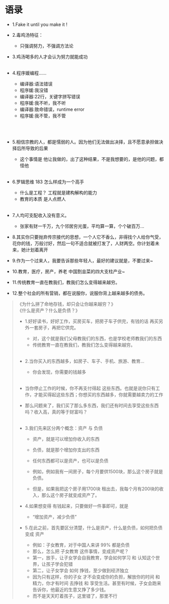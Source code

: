 # 语录

- 1.Fake it until you make it !

- 2.毒鸡汤特征：
    - 只强调努力，不强调方法论
- 3.鸡汤喝多的人才会认为努力就能成功
<br><br>

- 4.程序媛编程……
    - 编译器:语法错误
    - 程序媛:我没错
    - 编译器:22行，关键字拼写错误
    - 程序媛:我不听，我不听
    - 编译器:致命错误，runtime error
    - 程序媛:我不管，我不管

<br><br>

- 5.相信宗教的人，都是懦弱的人。因为他们无法做出决择，且不愿意承担做决择后所导致的后果
    - 这个事情是 他让我做的，出了这种结果，不是我想要的，是他的问题，都怪他
<br><br>


- 6.罗辑思维 183 怎么样成为一个高手
    - 什么是工程？ 工程就是建构解构的能力
    - 教育的本质 是人点燃人
<br><br>

- 7.人均可支配收入没有意义。
    - 张家有财一千万，九个邻居穷光蛋，平均算一算，个个破百万...

- 8.其实你只要抛弃传宗接代的思想，一个人它不香么，非得找个人给你气受，花你的钱，万般讨好，然后一句不适合就被打发了，人财两空。你计划着未来，她计划着离开

- 9.作为一个过来人，我要告诉那些年轻人，最好的建议就是，不要过来~

- 10.教育，医疗，房产，养老    中国割韭菜的四大支柱产业~

- 11.传统教育一直在教我们，教我们怎么变得越来越穷。

- 12.整个社会的所有营销，都在说服你，说服你背上越来越多的债务。



> 《为什么拼了命地存钱，却只会让你越来越穷？》<br>
> 《什么是资产？什么是负债？》<br>
> 
> 
> - 1.好好读书，好好工作，买房买车，把房子车子供完，有钱的话  再买另外一套房子，再把它供完。
>   - 对，这个就是我们父母教我们的东西，也是学校老师教我们的东西
>   - 传统教育一直在教我们，教我们怎么变得越来越穷。<br><br>
> 
> 
> 
> - 2.当你买入的东西越多，如房子、车子、手机、旅游、教育... 
>   - 你会发现，你需要的钱越多<br><br>
> 
> - 当你停止工作的时候，你不再支付得起 这些东西。也就是说你只有工作，才能买得起这些东西；你想买的东西越多，你就需要越卖力的工作
> 
> - 那么问题来了，我们买了那么多东西，我们还有时间去享受这些东西吗？收入高，真的等于财富吗？
> <br><br>
> 
> - 3.我们先来区分两个概念：资产 与 负债
>   - 资产，就是可以增加你收入的东西
>   - 负债，就是那个增加你支出的东西
> 
>   - 任何东西都可以是资产，也可以是负债<br>
>   - 例如，例如我有一间房子，每个月要供1500块，那么这个房子就是负债。
> 
>   - 但是，如果我把这个房子用1700块 租出去，我每个月有200块的收入，那么这个房子就变成资产了。
> 
> 
> 
> - 4.如果想变得 有钱起来，只要做好一件事即可，就是 
>   - “增加资产，减少负债”
> 
> 
> 
> - 5.在此之前，首先要区分清楚，什么是资产，什么是负债，如何把负债 变成 资产
>   - 例如：子女教育，对于中国人来讲 99% 都是负债
>   - 那么，怎么把 子女教育 这件事情，变成资产呢？
>   - 第一，放手，让子女学会自我教育，学会如何学习 和 认知这个世界，让孩子学会犯错
>   - 第二，让子女学会 如何 挣钱，至少做到经济独立
>   - 因为只有这样，你的子女 才不会变成你的负担，解放你的时间 和 精力，你才有时间 去挣钱 和 享受生活。甚至有时候，子女会跑来告诉你，他最近的生意又挣了多少钱。
>   - 而不是天天盯着孩子，这里错了，那里不行
